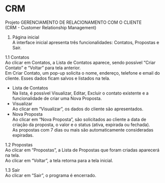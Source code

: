 # CRM

Projeto GERENCIAMENTO DE RELACIONAMENTO COM O CLIENTE  
(CRM - Customer Relationship Management)

1. Página inicial  
A interface inicial apresenta três funcionalidades: Contatos, Propostas e Sair.   

1.1 Contatos  
Ao clicar em Contatos, a Lista de Contatos aparece, sendo possível “Criar Contato” e
“Voltar” para tela anterior.  
Em Criar Contato, um pop-up solicita o nome, endereço, telefone e email do cliente. Esses
dados ficam salvos e listados na tela.  
- Lista de Contatos  
Na lista, é possível Visualizar, Editar, Excluir o contato existente e a funcionalidade de criar
uma Nova Proposta.  
- Visualizar  
Ao clicar em “Visualizar”, os dados do cliente são apresentados.  
- Nova Proposta  
Ao clicar em “Nova Proposta”, são solicitados ao cliente a data de criação da proposta, o
valor e o status (ativa, expirada ou fechada).  
As propostas com 7 dias ou mais são automaticamente consideradas expiradas.   

1.2 Propostas  
Ao clicar em “Propostas”, a Lista de Propostas que foram criadas aparecerá na tela.  
Ao clicar em “Voltar”, a tela retorna para a tela inicial.   

1.3 Sair  
Ao clicar em “Sair”, o programa é encerrado.  
